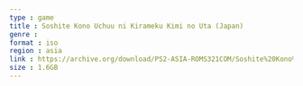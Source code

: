 ```yaml
---
type : game
title : Soshite Kono Uchuu ni Kirameku Kimi no Uta (Japan)
genre : 
format : iso
region : asia
link : https://archive.org/download/PS2-ASIA-ROMS321COM/Soshite%20Kono%20Uchuu%20ni%20Kirameku%20Kimi%20no%20Uta%20%28Japan%29.7z
size : 1.6GB
---
```

